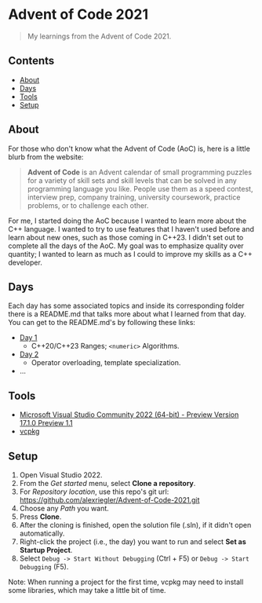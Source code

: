 # Advent of Code 2021

> My learnings from the Advent of Code 2021.

## Contents
* [About](#about)
* [Days](#days)
* [Tools](#tools)
* [Setup](#setup)

## About
For those who don't know what the Advent of Code (AoC) is, here is a little blurb from the website:

> **Advent of Code** is an Advent calendar of small programming puzzles for a variety of skill sets and skill levels that can be solved in any programming language you like. People use them as a speed contest, interview prep, company training, university coursework, practice problems, or to challenge each other.

For me, I started doing the AoC because I wanted to learn more about the C++ language. I wanted to try to use features that I haven't used before and learn about new ones, such as those coming in C++23. I didn't set out to complete all the days of the AoC. My goal was to emphasize quality over quantity; I wanted to learn as much as I could to improve my skills as a C++ developer.

## Days
Each day has some associated topics and inside its corresponding folder there is a README.md that talks more about what I learned from that day. You can get to the README.md's by following these links:

* [Day 1](./Day1)
  * C++20/C++23 Ranges; `<numeric>` Algorithms.
* [Day 2](./Day2)
  * Operator overloading, template specialization.
* ...


## Tools

* [Microsoft Visual Studio Community 2022 (64-bit) - Preview Version 17.1.0 Preview 1.1](https://visualstudio.microsoft.com/downloads/)
* [vcpkg](https://vcpkg.io/en/getting-started.html)

## Setup
1. Open Visual Studio 2022.
2. From the *Get started* menu, select **Clone a repository**.
3. For *Repository location*, use this repo's git url: https://github.com/alexriegler/Advent-of-Code-2021.git
4. Choose any *Path* you want.
5. Press **Clone**.
6. After the cloning is finished, open the solution file (.sln), if it didn't open automatically.
7. Right-click the project (i.e., the day)  you want to run and select **Set as Startup Project**.
8. Select `Debug -> Start Without Debugging` (Ctrl + F5) or `Debug -> Start Debugging` (F5).

Note: When running a project for the first time, vcpkg may need to install some libraries, which may take a little bit of time.
